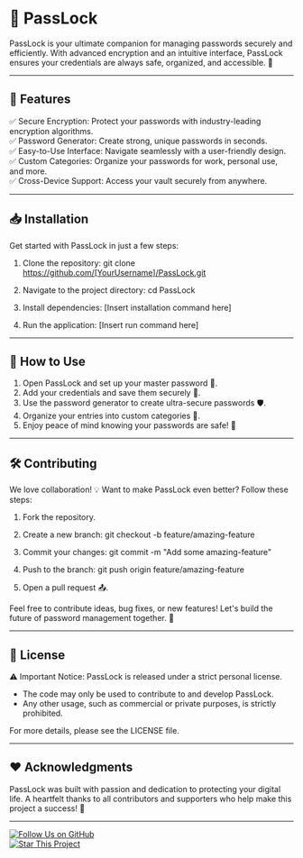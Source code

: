 # 🔐 PassLock

PassLock is your ultimate companion for managing passwords securely and efficiently. With advanced encryption and an intuitive interface, PassLock ensures your credentials are always safe, organized, and accessible. 🌟

---

## 🚀 Features

✅ Secure Encryption: Protect your passwords with industry-leading encryption algorithms.  
✅ Password Generator: Create strong, unique passwords in seconds.  
✅ Easy-to-Use Interface: Navigate seamlessly with a user-friendly design.  
✅ Custom Categories: Organize your passwords for work, personal use, and more.  
✅ Cross-Device Support: Access your vault securely from anywhere.  

---

## 📥 Installation

Get started with PassLock in just a few steps:

1. Clone the repository:
   git clone https://github.com/[YourUsername]/PassLock.git

2. Navigate to the project directory:
   cd PassLock

3. Install dependencies:
   [Insert installation command here]

4. Run the application:
   [Insert run command here]

---

## 🎯 How to Use

1. Open PassLock and set up your master password 🔑.  
2. Add your credentials and save them securely 💾.  
3. Use the password generator to create ultra-secure passwords 🛡️.  
4. Organize your entries into custom categories 📂.  
5. Enjoy peace of mind knowing your passwords are safe! 🙌  

---

## 🛠️ Contributing

We love collaboration! 💡 Want to make PassLock even better? Follow these steps:  

1. Fork the repository.  
2. Create a new branch:
   git checkout -b feature/amazing-feature

3. Commit your changes:
   git commit -m "Add some amazing-feature"

4. Push to the branch:
   git push origin feature/amazing-feature

5. Open a pull request 📤.  

Feel free to contribute ideas, bug fixes, or new features! Let's build the future of password management together. 🚀

---

## 📜 License

⚠️ Important Notice: PassLock is released under a strict personal license.  
- The code may only be used to contribute to and develop PassLock.  
- Any other usage, such as commercial or private purposes, is strictly prohibited.  

For more details, please see the LICENSE file.

---

## ❤️ Acknowledgments

PassLock was built with passion and dedication to protecting your digital life. A heartfelt thanks to all contributors and supporters who help make this project a success! 🙏  

---

[![Follow Us on GitHub](https://img.shields.io/github/followers/samueltv1804?label=Follow%20Us%20on%20GitHub&style=social)](https://github.com/samueltv1804)  
[![Star This Project](https://img.shields.io/github/stars/samueltv1804/PassLock?style=social)](https://github.com/samueltv1804/PassLock/stargazers)
